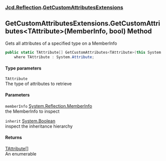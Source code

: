 ### [Jcd.Reflection](Jcd_Reflection.md 'Jcd.Reflection').[GetCustomAttributesExtensions](Jcd_Reflection_GetCustomAttributesExtensions.md 'Jcd.Reflection.GetCustomAttributesExtensions')
## GetCustomAttributesExtensions.GetCustomAttributes&lt;TAttribute&gt;(MemberInfo, bool) Method
Gets all attributes of a specified type on a MemberInfo  
```csharp
public static TAttribute[] GetCustomAttributes<TAttribute>(this System.Reflection.MemberInfo memberInfo, bool inherit=false)
    where TAttribute : System.Attribute;
```
#### Type parameters
<a name='Jcd_Reflection_GetCustomAttributesExtensions_GetCustomAttributes_TAttribute_(System_Reflection_MemberInfo_bool)_TAttribute'></a>
`TAttribute`  
The type of attributes to retrieve
  
#### Parameters
<a name='Jcd_Reflection_GetCustomAttributesExtensions_GetCustomAttributes_TAttribute_(System_Reflection_MemberInfo_bool)_memberInfo'></a>
`memberInfo` [System.Reflection.MemberInfo](https://docs.microsoft.com/en-us/dotnet/api/System.Reflection.MemberInfo 'System.Reflection.MemberInfo')  
the MemberInfo to inspect
  
<a name='Jcd_Reflection_GetCustomAttributesExtensions_GetCustomAttributes_TAttribute_(System_Reflection_MemberInfo_bool)_inherit'></a>
`inherit` [System.Boolean](https://docs.microsoft.com/en-us/dotnet/api/System.Boolean 'System.Boolean')  
inspect the inheritance hierarchy
  
#### Returns
[TAttribute](Jcd_Reflection_GetCustomAttributesExtensions_GetCustomAttributes_TAttribute_(System_Reflection_MemberInfo_bool).md#Jcd_Reflection_GetCustomAttributesExtensions_GetCustomAttributes_TAttribute_(System_Reflection_MemberInfo_bool)_TAttribute 'Jcd.Reflection.GetCustomAttributesExtensions.GetCustomAttributes&lt;TAttribute&gt;(System.Reflection.MemberInfo, bool).TAttribute')[[]](https://docs.microsoft.com/en-us/dotnet/api/System.Array 'System.Array')  
An enumerable 
